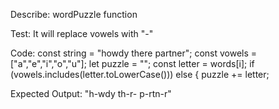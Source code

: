 Describe: wordPuzzle function

Test: It will replace vowels with "-"

Code: 
const string = "howdy there partner";
const vowels = ["a","e","i","o","u"];
let puzzle = "";
const letter = words[i];
if (vowels.includes(letter.toLowerCase()))
else {
      puzzle += letter;

Expected Output: "h-wdy th-r- p-rtn-r"
